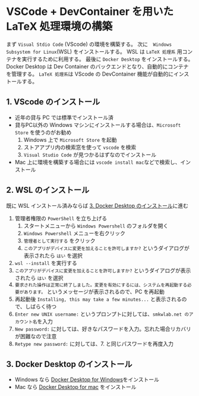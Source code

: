 # VSCode + DevContainer を用いた LaTeX 処理環境の構築

まず `Visual Stdio Code` (VScode) の環境を構築する。
次に　`Windows Subsystem for Linux`(WSL) をインストールする。
WSL は `LaTeX 処理系` 用コンテナを実行するために利用する。
最後に `Docker Desktop` をインストールする。
Docker Desktop は Dev Container のバックエンドとなり、自動的にコンテナを管理する。
`LaTeX 処理系`は VScode の DevContainer 機能が自動的にインストールする。

## 1. VScode のインストール

- 近年の貸与 PC では標準でインストール済
- 貸与PC以外の Windows マシンにインストールする場合は、`Microsoft Store` を使うのがお勧め
    1. Windows 上で `Microsoft Store` を起動
    2. ストアアプリ内の検索窓を使って `vscode` を検索
    3. `Visual Studio Code` が見つかるはずなのでインストール
- Mac 上に環境を構築する場合には `vscode install mac`などで検索し、インストール

## 2. WSL のインストール

既に WSL インストール済みならば [3. Docker Desktop のインストール](#3-docker-desktop-のインストール)に進む
  
1. 管理者権限の `PowerShell` を立ち上げる
    1. スタートメニューから `Windows Powershell` のフォルダを開く
    2. `Windows Powershell` メニューを右クリック
    3. `管理者として実行する` をクリック
    4. `このアプリがデバイスに変更を加えることを許可しますか?` というダイアログが表示されたら `はい` を選択
2. `wsl --install` を実行する
3. `このアプリがデバイスに変更を加えることを許可しますか?` というダイアログが表示されたら `はい` を選択
4. `要求された操作は正常に終了しました。変更を有効にするには、システムを再起動する必要があります。` というメッセージが表示されるので、PC を再起動
5. 再起動後 `Installing, this may take a few minutes...` と表示されるので、しばらく待つ
6. `Enter new UNIX username:` というプロンプトに対しては、`smkwlab.net のアカウント名`を入力
7. `New password:` に対しては、好きなパスワードを入力。忘れた場合リカバリが困難なので注意
8. `Retype new password:` に対しては、7. と同じパスワードを再度入力

## 3. Docker Desktop のインストール

- Windows なら [Docker Desktop for Windows](https://docs.docker.com/desktop/windows/install/)をインストール
- Mac なら [Docker Desktop for mac](https://docs.docker.com/desktop/install/mac-install/) をインストール
